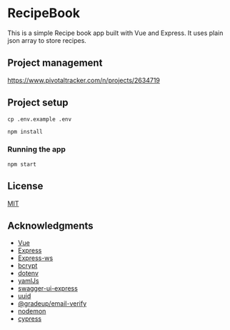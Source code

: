 # RecipeBook

This is a simple Recipe book app built with Vue and Express. It uses plain json array to store recipes.

## Project management

https://www.pivotaltracker.com/n/projects/2634719

## Project setup

```
cp .env.example .env
```

```
npm install
```

### Running the app

```
npm start
```

## License

[MIT](http://opensource.org/licenses/MIT)

## Acknowledgments

* [Vue](https://vuejs.org/)
* [Express](https://expressjs.com/)
* [Express-ws](https://www.npmjs.com/package/express-ws)
* [bcrypt](https://www.npmjs.com/package/bcrypt)
* [dotenv](https://www.npmjs.com/package/dotenv)
* [yamlJs](https://www.npmjs.com/package/yamljs)
* [swagger-ui-express](https://www.npmjs.com/package/swagger-ui-express)
* [uuid](https://www.npmjs.com/package/uuid)
* [@gradeup/email-verify](https://www.npmjs.com/package/@gradeup/email-verify)
* [nodemon](https://www.npmjs.com/package/nodemon)
* [cypress](https://www.npmjs.com/package/cypress)